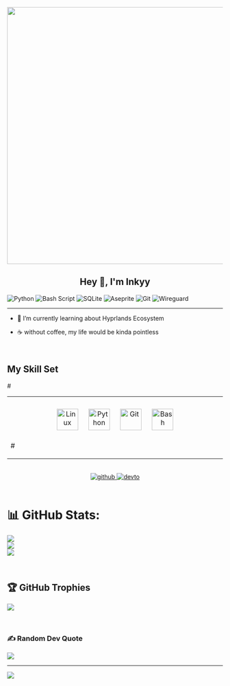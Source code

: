 
<img src="https://rishavanand.github.io/static/images/greetings.gif" align="center" height="" width="600" />
</div>  
  

## <div align="center">Hey 👋, I'm Inkyy</div>  
  
![Python](https://img.shields.io/badge/python-3670A0?style=flat&logo=python&logoColor=ffdd54) 
![Bash Script](https://img.shields.io/badge/bash_script-%23121011.svg?style=flat&logo=gnu-bash&logoColor=white) 
![SQLite](https://img.shields.io/badge/sqlite-%2307405e.svg?style=flat&logo=sqlite&logoColor=white) 
![Aseprite](https://img.shields.io/badge/Aseprite-FFFFFF?style=flat&logo=Aseprite&logoColor=#7D929E) 
![Git](https://img.shields.io/badge/git-%23F05033.svg?style=flat&logo=git&logoColor=white) 
![Wireguard](https://img.shields.io/badge/wireguard-%2388171A.svg?style=flat&logo=wireguard&logoColor=white) 

---

- 🌱 I’m currently learning about Hyprlands Ecosystem  
  

- ☕ without coffee, my life would be kinda pointless  
</details>  

<br/>  


## My Skill Set  
#<table><tr><td valign="top" width="33%">

<div align="center">  
<a href="https://www.linux.org/" target="_blank"><img style="margin: 10px" src="https://profilinator.rishav.dev/skills-assets/linux-original.svg" alt="Linux" height="50" /></a>  
<a href="https://www.python.org/" target="_blank"><img style="margin: 10px" src="https://profilinator.rishav.dev/skills-assets/python-original.svg" alt="Python" height="50" /></a>  
<a href="https://github.com/" target="_blank"><img style="margin: 10px" src="https://profilinator.rishav.dev/skills-assets/git-scm-icon.svg" alt="Git" height="50" /></a>  
<a href="https://www.gnu.org/software/bash/" target="_blank"><img style="margin: 10px" src="https://profilinator.rishav.dev/skills-assets/gnu_bash-icon.svg" alt="Bash" height="50" /></a>  
</div>

#</td></tr></table>  

<br/>  

<div align="center">
<a href="https://github.com/InkyyPinkyy" target="_blank">
<img src=https://img.shields.io/badge/github-%2324292e.svg?&style=for-the-badge&logo=github&logoColor=white alt=github style="margin-bottom: 5px;" />
</a>
<a href="https://dev.to/InkyyPinkyy" target="_blank">
<img src=https://img.shields.io/badge/dev.to-%2308090A.svg?&style=for-the-badge&logo=dev.to&logoColor=white alt=devto style="margin-bottom: 5px;" />
</a>  
</div> 

<br/>

# 📊 GitHub Stats:
![](https://github-readme-stats.vercel.app/api?username=InkyyPinkyy&theme=dark&hide_border=false&include_all_commits=true&count_private=false)<br/>
![](https://nirzak-streak-stats.vercel.app/?user=InkyyPinkyy&theme=dark&hide_border=false)<br/>
![](https://github-readme-stats.vercel.app/api/top-langs/?username=InkyyPinkyy&theme=dark&hide_border=false&include_all_commits=true&count_private=false&layout=compact)

<br/>

## 🏆 GitHub Trophies
![](https://github-profile-trophy.vercel.app/?username=InkyyPinkyy&theme=radical&no-frame=true&no-bg=true&margin-w=4)

<br/>

### ✍️ Random Dev Quote
![](https://quotes-github-readme.vercel.app/api?type=horizontal&theme=dark)

---
[![](https://visitcount.itsvg.in/api?id=InkyyPinkyy&icon=2&color=0)](https://visitcount.itsvg.in)

